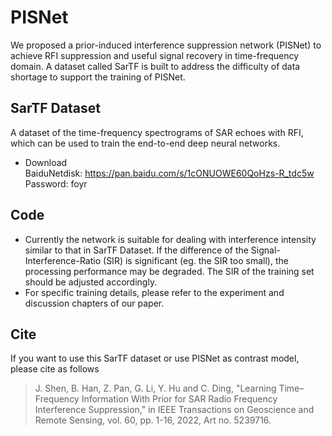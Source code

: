 # PISNet
We proposed a prior-induced interference suppression network (PISNet) to achieve RFI suppression and useful signal recovery in time-frequency domain. A dataset called SarTF is built to address the difficulty of data shortage to support the training of PISNet.

## SarTF Dataset
A dataset of the time-frequency spectrograms of SAR echoes with RFI, which can be used to train the end-to-end deep neural networks. 

* Download <br>
BaiduNetdisk: https://pan.baidu.com/s/1cONUOWE60QoHzs-R_tdc5w  Password: foyr

## Code
* Currently the network is suitable for dealing with interference intensity similar to that in SarTF Dataset. If the difference of the Signal-Interference-Ratio (SIR) is significant (eg. the SIR too small), the processing performance may be degraded. The SIR of the training set should be adjusted accordingly. 
* For specific training details, please refer to the experiment and discussion chapters of our paper.

## Cite
If you want to use this SarTF dataset or use PISNet as contrast model, please cite as follows

> J. Shen, B. Han, Z. Pan, G. Li, Y. Hu and C. Ding, "Learning Time–Frequency Information With Prior for SAR Radio Frequency Interference Suppression," in IEEE Transactions on Geoscience and Remote Sensing, vol. 60, pp. 1-16, 2022, Art no. 5239716.
